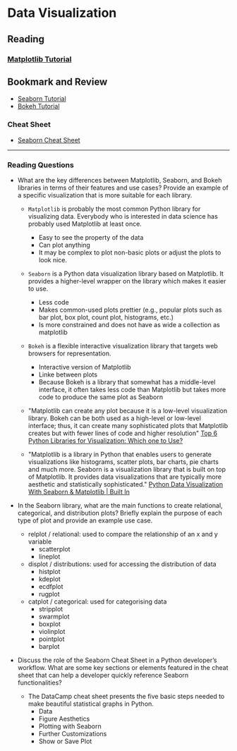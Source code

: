 # Data Visualization

## Reading

### [Matplotlib Tutorial](https://www.labri.fr/perso/nrougier/teaching/matplotlib/)

## Bookmark and Review

- [Seaborn Tutorial](https://seaborn.pydata.org/tutorial.html)
- [Bokeh Tutorial](https://mybinder.org/v2/gh/bokeh/bokeh-notebooks/master?filepath=tutorial%2F00%20-%20Introduction%20and%20Setup.ipynb)

### Cheat Sheet

- [Seaborn Cheat Sheet](https://s3.amazonaws.com/assets.datacamp.com/blog_assets/Python_Seaborn_Cheat_Sheet.pdf)

---

### Reading Questions

- What are the key differences between Matplotlib, Seaborn, and Bokeh libraries in terms of their features and use cases? Provide an example of a specific visualization that is more suitable for each library.
  - `Matplotlib` is probably the most common Python library for visualizing data. Everybody who is interested in data science has probably used Matplotlib at least once.
    - Easy to see the property of the data
    - Can plot anything
    - It may be complex to plot non-basic plots or adjust the plots to look nice.
  - `Seaborn` is a Python data visualization library based on Matplotlib. It provides a higher-level wrapper on the library which makes it easier to use.
    - Less code
    - Makes common-used plots prettier (e.g., popular plots such as bar plot, box plot, count plot, histograms, etc.)
    - Is more constrained and does not have as wide a collection as matplotlib
  - `Bokeh` is a flexible interactive visualization library that targets web browsers for representation.
    - Interactive version of Matplotlib
    - Linke between plots
    - Because Bokeh is a library that somewhat has a middle-level interface, it often takes less code than Matplotlib but takes more code to produce the same plot as Seaborn

  - "Matplotlib can create any plot because it is a low-level visualization library. Bokeh can be both used as a high-level or low-level interface; thus, it can create many sophisticated plots that Matplotlib creates but with fewer lines of code and higher resolution" [Top 6 Python Libraries for Visualization: Which one to Use?](https://towardsdatascience.com/top-6-python-libraries-for-visualization-which-one-to-use-fe43381cd658#:~:text=Matplotlib%20can%20create%20any%20plot,of%20code%20and%20higher%20resolution.)

  - "Matplotlib is a library in Python that enables users to generate visualizations like histograms, scatter plots, bar charts, pie charts and much more. Seaborn is a visualization library that is built on top of Matplotlib. It provides data visualizations that are typically more aesthetic and statistically sophisticated." [Python Data Visualization With Seaborn & Matplotlib | Built In](https://builtin.com/data-science/data-visualization-tutorial#:~:text=Matplotlib%20is%20a%20library%20in,more%20aesthetic%20and%20statistically%20sophisticated.)

- In the Seaborn library, what are the main functions to create relational, categorical, and distribution plots? Briefly explain the purpose of each type of plot and provide an example use case.
  - relplot / relational: used to compare the relationship of an x and y variable
    - scatterplot
    - lineplot
  - displot / distributions: used for accessing the distribution of data
    - histplot
    - kdeplot
    - ecdfplot
    - rugplot
  - catplot / categorical: used for categorising data
    - stripplot
    - swarmplot
    - boxplot
    - violinplot
    - pointplot
    - barplot

- Discuss the role of the Seaborn Cheat Sheet in a Python developer’s workflow. What are some key sections or elements featured in the cheat sheet that can help a developer quickly reference Seaborn functionalities?
  - The DataCamp cheat sheet presents the five basic steps needed to make beautiful statistical graphs in Python.
    - Data
    - Figure Aesthetics
    - Plotting with Seaborn
    - Further Customizations
    - Show or Save Plot
